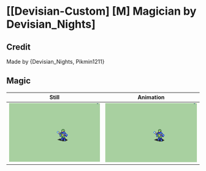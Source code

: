 # [\[Devisian-Custom\] \[M\] Magician by Devisian_Nights]

## Credit

Made by {Devisian_Nights, Pikmin1211}
	
## Magic

| Still | Animation |
| :---: | :-------: |
| ![Magic still](./Magic_000.png) | ![Magic animation](./Magic.gif) |
